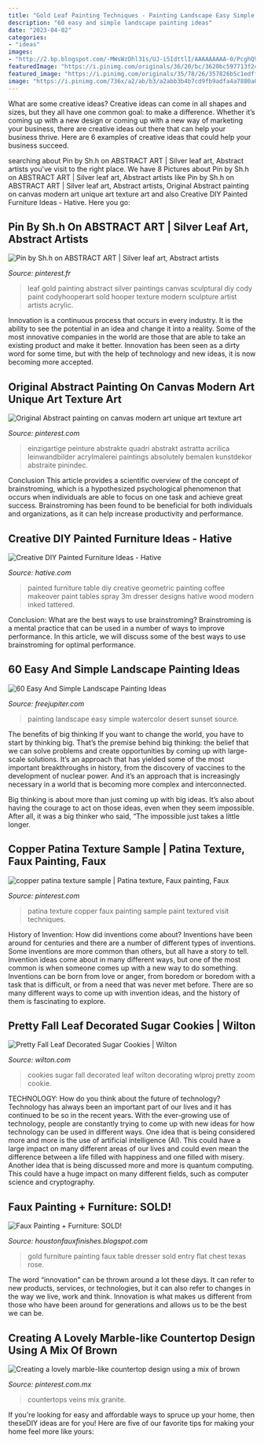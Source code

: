 ```yaml
---
title: "Gold Leaf Painting Techniques - Painting Landscape Easy Simple Watercolor Desert Sunset Source"
description: "60 easy and simple landscape painting ideas"
date: "2023-04-02"
categories:
- "ideas"
images:
- "http://2.bp.blogspot.com/-MWsWzDhl31s/UJ-i5IdttlI/AAAAAAAAA-0/PcghQVXfAxk/s1600/black+%2526+Gold+007.JPG"
featuredImage: "https://i.pinimg.com/originals/36/20/bc/3620bc597713f2c5d7ebc2173fdd8db2.jpg"
featured_image: "https://i.pinimg.com/originals/35/78/26/357826b5c1edff52d8537216c8757b9d.jpg"
image: "https://i.pinimg.com/736x/a2/ab/b3/a2abb3b4b7cd9fb9adfa4a7880a05ce5--art-tutorial-texture.jpg"
---
```



What are some creative ideas?
Creative ideas can come in all shapes and sizes, but they all have one common goal: to make a difference. Whether it’s coming up with a new design or coming up with a new way of marketing your business, there are creative ideas out there that can help your business thrive. Here are 6 examples of creative ideas that could help your business succeed.

	

		
searching about Pin by Sh.h on ABSTRACT ART | Silver leaf art, Abstract artists you've visit to the right place. We have 8 Pictures about Pin by Sh.h on ABSTRACT ART | Silver leaf art, Abstract artists like Pin by Sh.h on ABSTRACT ART | Silver leaf art, Abstract artists, Original Abstract painting on canvas modern art unique art texture art and also Creative DIY Painted Furniture Ideas - Hative. Here you go:
		
    
## Pin By Sh.h On ABSTRACT ART | Silver Leaf Art, Abstract Artists

<img loading=lazy src="https://i.pinimg.com/originals/35/78/26/357826b5c1edff52d8537216c8757b9d.jpg" onerror="this.onerror=null;this.src='https://tse3.mm.bing.net/th?id=OIP.70361DmxBQTGn6PoS-yogAHaLH&amp;pid=15.1';" alt="Pin by Sh.h on ABSTRACT ART | Silver leaf art, Abstract artists">

_Source: pinterest.fr_

>leaf gold painting abstract silver paintings canvas sculptural diy cody paint codyhooperart sold hooper texture modern sculpture artist artists acrylic. 

	

Innovation is a continuous process that occurs in every industry. It is the ability to see the potential in an idea and change it into a reality. Some of the most innovative companies in the world are those that are able to take an existing product and make it better. Innovation has been seen as a dirty word for some time, but with the help of technology and new ideas, it is now becoming more accepted.

    
## Original Abstract Painting On Canvas Modern Art Unique Art Texture Art

<img loading=lazy src="https://i.pinimg.com/originals/36/20/bc/3620bc597713f2c5d7ebc2173fdd8db2.jpg" onerror="this.onerror=null;this.src='https://tse1.mm.bing.net/th?id=OIP.xYOLYy6827XC-VuLTuAQ6AHaJ4&amp;pid=15.1';" alt="Original Abstract painting on canvas modern art unique art texture art">

_Source: pinterest.com_

>einzigartige peinture abstrakte quadri abstrakt astratta acrilica leinwandbilder acrylmalerei paintings absolutely bemalen kunstdekor abstraite pinindec. 

	

Conclusion
This article provides a scientific overview of the concept of brainstroming, which is a hypothesized psychological phenomenon that occurs when individuals are able to focus on one task and achieve great success. Brainstroming has been found to be beneficial for both individuals and organizations, as it can help increase productivity and performance.

    
## Creative DIY Painted Furniture Ideas - Hative

<img loading=lazy src="http://hative.com/wp-content/uploads/2015/01/painted-furniture-ideas/1-painted-furniture-ideas.jpg" onerror="this.onerror=null;this.src='https://tse3.mm.bing.net/th?id=OIP.XPhAIRny08gW12AgY_ZbFQHaLH&amp;pid=15.1';" alt="Creative DIY Painted Furniture Ideas - Hative">

_Source: hative.com_

>painted furniture table diy creative geometric painting coffee makeover paint tables spray 3m dresser designs hative wood modern inked tattered. 

	

Conclusion: What are the best ways to use brainstroming?
Brainstroming is a mental practice that can be used in a number of ways to improve performance. In this article, we will discuss some of the best ways to use brainstroming for optimal performance.

    
## 60 Easy And Simple Landscape Painting Ideas

<img loading=lazy src="http://www.freejupiter.com/wp-content/uploads/2017/02/Easy-And-Simple-Landscape-Painting-Ideas-4.jpg" onerror="this.onerror=null;this.src='https://tse1.mm.bing.net/th?id=OIP.tKdy2FA3yMR1HGpNpjuyzQHaLR&amp;pid=15.1';" alt="60 Easy And Simple Landscape Painting Ideas">

_Source: freejupiter.com_

>painting landscape easy simple watercolor desert sunset source. 

	

The benefits of big thinking
If you want to change the world, you have to start by thinking big. That’s the premise behind big thinking: the belief that we can solve problems and create opportunities by coming up with large-scale solutions.
It’s an approach that has yielded some of the most important breakthroughs in history, from the discovery of vaccines to the development of nuclear power. And it’s an approach that is increasingly necessary in a world that is becoming more complex and interconnected.

Big thinking is about more than just coming up with big ideas. It’s also about having the courage to act on those ideas, even when they seem impossible. After all, it was a big thinker who said, “The impossible just takes a little longer.

    
## Copper Patina Texture Sample | Patina Texture, Faux Painting, Faux

<img loading=lazy src="https://i.pinimg.com/736x/a2/ab/b3/a2abb3b4b7cd9fb9adfa4a7880a05ce5--art-tutorial-texture.jpg" onerror="this.onerror=null;this.src='https://tse2.mm.bing.net/th?id=OIP.vFJtgdzLCLjlt1iSWZyTuQHaHx&amp;pid=15.1';" alt="copper patina texture sample | Patina texture, Faux painting, Faux">

_Source: pinterest.com_

>patina texture copper faux painting sample paint textured visit techniques. 

	

History of Invention: How did inventions come about?
Inventions have been around for centuries and there are a number of different types of inventions. Some inventions are more common than others, but all have a story to tell. Invention ideas come about in many different ways, but one of the most common is when someone comes up with a new way to do something. Inventions can be born from love or anger, from boredom or boredom with a task that is difficult, or from a need that was never met before. There are so many different ways to come up with invention ideas, and the history of them is fascinating to explore.

    
## Pretty Fall Leaf Decorated Sugar Cookies | Wilton

<img loading=lazy src="https://www.wilton.com/dw/image/v2/AAWA_PRD/on/demandware.static/-/Sites-wilton-project-master/default/dwc458e639/images/project/WLPROJ-8695/WLPROJ-8695-fall-leaf-decorated-sugar-cookies.jpg?sw=1440&amp;sh=750&amp;sm=fit" onerror="this.onerror=null;this.src='https://tse4.mm.bing.net/th?id=OIP.akWCaoY_WGIGompxH-J_AQHaHa&amp;pid=15.1';" alt="Pretty Fall Leaf Decorated Sugar Cookies | Wilton">

_Source: wilton.com_

>cookies sugar fall decorated leaf wilton decorating wlproj pretty zoom cookie. 

	

TECHNOLOGY: How do you think about the future of technology?
Technology has always been an important part of our lives and it has continued to be so in the recent years. With the ever-growing use of technology, people are constantly trying to come up with new ideas for how technology can be used in different ways. One idea that is being considered more and more is the use of artificial intelligence (AI). This could have a large impact on many different areas of our lives and could even mean the difference between a life filled with happiness and one filled with misery. Another idea that is being discussed more and more is quantum computing. This could have a huge impact on many different fields, such as computer science and cryptography.

    
## Faux Painting + Furniture: SOLD!

<img loading=lazy src="http://2.bp.blogspot.com/-MWsWzDhl31s/UJ-i5IdttlI/AAAAAAAAA-0/PcghQVXfAxk/s1600/black+%2526+Gold+007.JPG" onerror="this.onerror=null;this.src='https://tse4.mm.bing.net/th?id=OIP.RxPnufEilk1tXRl9cZPRsgHaKq&amp;pid=15.1';" alt="Faux Painting + Furniture: SOLD!">

_Source: houstonfauxfinishes.blogspot.com_

>gold furniture painting faux table dresser sold entry flat chest texas rose. 

	

The word “innovation” can be thrown around a lot these days. It can refer to new products, services, or technologies, but it can also refer to changes in the way we live, work and think. Innovation is what makes us different from those who have been around for generations and allows us to be the best we can be.

    
## Creating A Lovely Marble-like Countertop Design Using A Mix Of Brown

<img loading=lazy src="https://i.pinimg.com/736x/d3/58/62/d35862d84bb813d418d1524994024bf9.jpg" onerror="this.onerror=null;this.src='https://tse2.mm.bing.net/th?id=OIP.B7nhde_E-7Lw3KM1q3T_dgHaHa&amp;pid=15.1';" alt="Creating a lovely marble-like countertop design using a mix of brown">

_Source: pinterest.com.mx_

>countertops veins mix granite. 

	

If you're looking for easy and affordable ways to spruce up your home, then theseDIY ideas are for you! Here are five of our favorite tips for making your home feel more like yours: 

